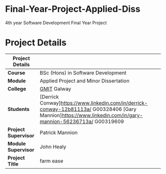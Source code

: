 # Final-Year-Project-Applied-Diss
4th year Software Development Final Year Project

# Project Details<a name = "details"></a>

| Project Details   |     |
| --- | --- |
| **Course** | BSc (Hons) in Software Development  |
| **Module** |  Applied Project and Minor Dissertation |
| **College** | [GMIT](http://www.gmit.ie/) Galway |
| **Students** |[Derrick Conway]https://www.linkedin.com/in/derrick-conway-12b81113a/ G00328406 [Gary Mannion]https://www.linkedin.com/in/gary-mannion-56236713a/ G00319609|
| **Project Supervisor** | Patrick Mannion |
| **Module Supervisor** | John Healy |
| **Project Title** | farm ease |

